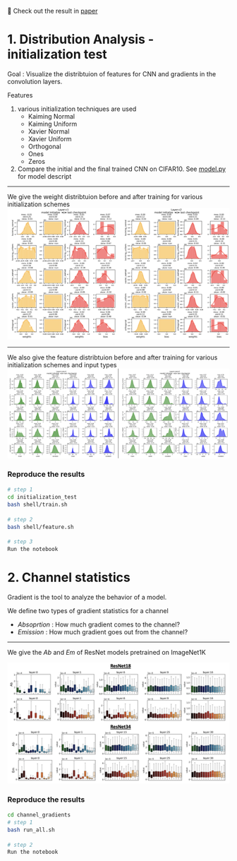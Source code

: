
🔖 Check out the result in [paper](assets/paper.pdf)


# 1. Distribution Analysis - initialization test


Goal : Visualize the distribtuion of features for CNN and gradients in the convolution layers. 

Features 
1. various initialization techniques are used 
   * Kaiming Normal
   * Kaiming Uniform 
   * Xavier Normal
   * Xavier Uniform 
   * Orthogonal
   * Ones 
   * Zeros
2. Compare the initial and the final trained CNN on CIFAR10. 
    See [model.py](src/model.py) for model descript


---

We give the weight distribtuion before and after training for various initialization schemes
<img src="weight.png">


---

We also give the feature distribtuion before and after training for various initialization schemes and input types
<img src="feature.png">



### Reproduce the results 

```bash 
# step 1
cd initialization_test
bash shell/train.sh 

# step 2
bash shell/feature.sh 

# step 3 
Run the notebook
```


# 2. Channel statistics 

Gradient is the tool to analyze the behavior of a model. 

We define two types of gradient statistics for a channel 

* *Absoprtion* : How much gradient comes to the channel?
* *Emission* : How much gradient goes out from the channel?

---

We give the *Ab* and *Em* of ResNet models  pretrained on ImageNet1K

<img src="ab_em.png" >


### Reproduce the results 



```bash
cd channel_gradients 
# step 1
bash run_all.sh

# step 2
Run the notebook

```

